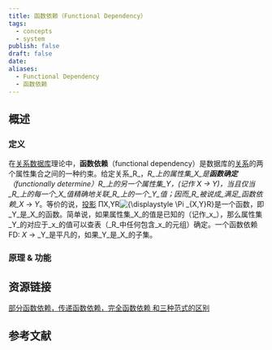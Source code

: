 ```yaml
---
title: 函数依赖（Functional Dependency）
tags:
  - concepts
  - system
publish: false
draft: false
date: 
aliases:
  - Functional Dependency
  - 函数依赖
---
```


## 概述

### 定义

在[关系数据库](https://zh.wikipedia.org/wiki/%E5%85%B3%E7%B3%BB%E6%95%B0%E6%8D%AE%E5%BA%93 "关系数据库")理论中，**函数依赖**（functional dependency）是数据库的[关系](https://zh.wikipedia.org/wiki/%E5%85%B3%E7%B3%BB_(%E6%95%B0%E6%8D%AE%E5%BA%93) "关系 (数据库)")的两个属性集合之间的一种约束。给定关系_R_，_R_上的属性集_X_是**函数确定**（functionally determine）_R_上的另一个属性集_Y_，(记作 _X_ → _Y_)，当且仅当_R_上的每一个_X_值精确地关联_R_上的一个_Y_值；因而_R_被说成_满足_函数依赖_X_ → _Y_。等价的说，[投影](https://zh.wikipedia.org/wiki/%E6%8A%95%E5%BD%B1_(%E5%85%B3%E7%B3%BB%E4%BB%A3%E6%95%B0) "投影 (关系代数)") ΠX,YR![{\displaystyle \Pi _{X,Y}R}](https://wikimedia.org/api/rest_v1/media/math/render/svg/9939dab405205d83014915201d1afc236242ec7e)是一个函数，即_Y_是_X_的函数。简单说，如果属性集_X_的值是已知的（记作_x_），那么属性集_Y_的对应于_x_的值可以查表（_R_中任何包含_x_的元组）确定。一个函数依赖FD: _X_ → _Y_是平凡的，如果_Y_是_X_的子集。
### 原理 & 功能


## 资源链接

[部分函数依赖，传递函数依赖，完全函数依赖 和三种范式的区别](https://xiaoxiyouran.github.io/blogger/docs/%E6%95%B0%E6%8D%AE%E5%BA%93/%E9%9D%A2%E8%AF%95%E5%B8%B8%E9%97%AE/%E9%83%A8%E5%88%86%E5%87%BD%E6%95%B0%E4%BE%9D%E8%B5%96-%E5%AE%8C%E5%85%A8%E4%BE%9D%E8%B5%96-%E4%BC%A0%E9%80%92%E5%87%BD%E6%95%B0%E4%BE%9D%E8%B5%96/%E9%83%A8%E5%88%86%E5%87%BD%E6%95%B0%E4%BE%9D%E8%B5%96%EF%BC%8C%E4%BC%A0%E9%80%92%E5%87%BD%E6%95%B0%E4%BE%9D%E8%B5%96%EF%BC%8C%E5%AE%8C%E5%85%A8%E5%87%BD%E6%95%B0%E4%BE%9D%E8%B5%96%20%E5%92%8C%E4%B8%89%E7%A7%8D%E8%8C%83%E5%BC%8F%E7%9A%84%E5%8C%BA%E5%88%AB.html#%E9%83%A8%E5%88%86%E5%87%BD%E6%95%B0%E4%BE%9D%E8%B5%96%EF%BC%8C%E4%BC%A0%E9%80%92%E5%87%BD%E6%95%B0%E4%BE%9D%E8%B5%96%EF%BC%8C%E5%AE%8C%E5%85%A8%E5%87%BD%E6%95%B0%E4%BE%9D%E8%B5%96%20%E5%92%8C%E4%B8%89%E7%A7%8D%E8%8C%83%E5%BC%8F%E7%9A%84%E5%8C%BA%E5%88%AB)

## 参考文献 

